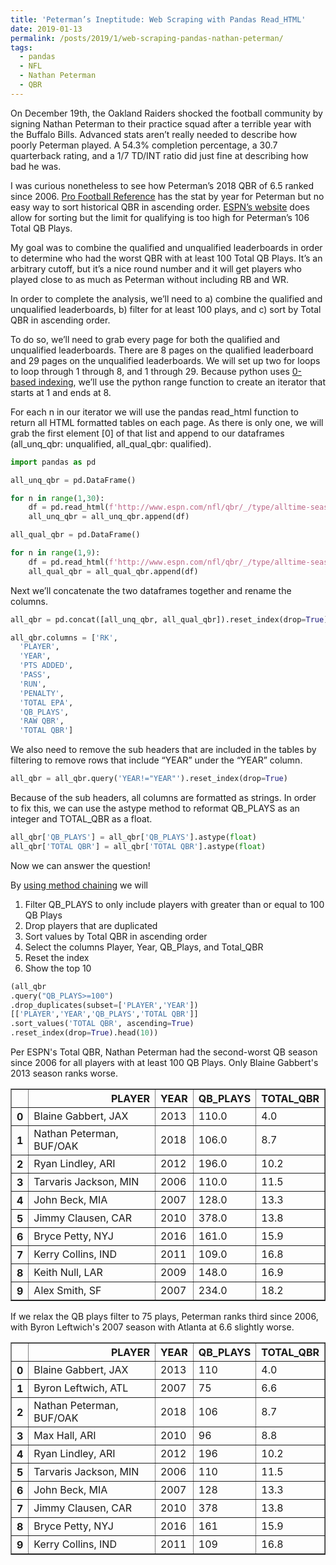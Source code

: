 ```yaml
---
title: 'Peterman’s Ineptitude: Web Scraping with Pandas Read_HTML'
date: 2019-01-13
permalink: /posts/2019/1/web-scraping-pandas-nathan-peterman/
tags:
  - pandas
  - NFL
  - Nathan Peterman
  - QBR
---
```


On December 19th, the Oakland Raiders shocked the football community by signing Nathan Peterman to their practice squad after a terrible year with the Buffalo Bills.  Advanced stats aren’t really needed to describe how poorly Peterman played. A 54.3% completion percentage, a 30.7 quarterback rating, and a 1/7 TD/INT ratio did just fine at describing how bad he was.

I was curious nonetheless to see how Peterman’s 2018 QBR of 6.5 ranked since 2006.  [Pro Football Reference](https://www.pro-football-reference.com/players/P/PeteNa00.htm) has the stat by year for Peterman but no easy way to sort historical QBR in ascending order.  [ESPN’s website]( http://www.espn.com/nfl/qbr) does allow for sorting but the limit for qualifying is too high for Peterman’s 106 Total QB Plays.  

My goal was to combine the qualified and unqualified leaderboards in order to determine who had the worst QBR with at least 100 Total QB Plays. It’s an arbitrary cutoff, but it’s a nice round number and it will get players who played close to as much as Peterman without including RB and WR.

In order to complete the analysis, we’ll need to a) combine the qualified and unqualified leaderboards, b) filter for at least 100 plays, and c) sort by Total QBR in ascending order.

To do so, we’ll need to grab every page for both the qualified and unqualified leaderboards.  There are 8 pages on the qualified leaderboard and 29 pages on the unqualified leaderboards.  We will set up two for loops to loop through 1 through 8, and 1 through 29.  Because python uses [0-based indexing](http://python-history.blogspot.com/2013/10/why-python-uses-0-based-indexing.html), we’ll use the python range function to create an iterator that starts at 1 and ends at 8.

For each n in our iterator we will use the pandas read_html function to return all HTML formatted tables on each page.  As there is only one, we will grab the first element [0] of that list and append to our dataframes (all_unq_qbr: unqualified, all_qual_qbr: qualified).

```python
import pandas as pd

all_unq_qbr = pd.DataFrame()

for n in range(1,30):
    df = pd.read_html(f'http://www.espn.com/nfl/qbr/_/type/alltime-season/page/{n}/order/true/qualified/false')[0]
    all_unq_qbr = all_unq_qbr.append(df)
```

```python
all_qual_qbr = pd.DataFrame()

for n in range(1,9):
    df = pd.read_html(f'http://www.espn.com/nfl/qbr/_/type/alltime-season/page/{n}/order/true/qualified/true')[0]
    all_qual_qbr = all_qual_qbr.append(df)
```

Next we’ll concatenate the two dataframes together and rename the columns.  

```python
all_qbr = pd.concat([all_unq_qbr, all_qual_qbr]).reset_index(drop=True)
```

```python
all_qbr.columns = ['RK',
  'PLAYER',
  'YEAR',
  'PTS ADDED',
  'PASS',
  'RUN',
  'PENALTY',
  'TOTAL EPA',
  'QB_PLAYS',
  'RAW QBR',
  'TOTAL QBR']
```


We also need to remove the sub headers that are included in the tables by filtering to remove rows that include “YEAR” under the “YEAR” column. 

```python
all_qbr = all_qbr.query('YEAR!="YEAR"').reset_index(drop=True)
```

Because of the sub headers, all columns are formatted as strings.  In order to fix this, we can use the astype method to reformat QB_PLAYS as an integer and TOTAL_QBR as a float.

```python
all_qbr['QB_PLAYS'] = all_qbr['QB_PLAYS'].astype(float)
all_qbr['TOTAL QBR'] = all_qbr['TOTAL QBR'].astype(float)


```


Now we can answer the question!

By [using method chaining]( https://tomaugspurger.github.io/method-chaining) we will

1. Filter QB_PLAYS to only include players with greater than or equal to 100 QB Plays
2. Drop players that are duplicated
3. Sort values by Total QBR in ascending order
4. Select the columns Player, Year, QB_Plays, and Total_QBR
5. Reset the index
6. Show the top 10 

```python
(all_qbr
.query("QB_PLAYS>=100")
.drop_duplicates(subset=['PLAYER','YEAR'])
[['PLAYER','YEAR','QB_PLAYS','TOTAL QBR']]
.sort_values('TOTAL QBR', ascending=True)
.reset_index(drop=True).head(10))
```

Per ESPN's Total QBR, Nathan Peterman had the second-worst QB season since 2006 for all players with at least 100 QB Plays. Only Blaine Gabbert's 2013 season ranks worse. 


<div>
<style scoped>
    .dataframe tbody tr th:only-of-type {
        vertical-align: middle;
    }

    .dataframe tbody tr th {
        vertical-align: top;
    }

    .dataframe thead th {
        text-align: right;
    }
</style>
<table border="1" class="dataframe">
  <thead>
    <tr style="text-align: right;">
      <th></th>
      <th>PLAYER</th>
      <th>YEAR</th>
      <th>QB_PLAYS</th>
      <th>TOTAL_QBR</th>
    </tr>
  </thead>
  <tbody>
    <tr>
      <th>0</th>
      <td>Blaine Gabbert, JAX</td>
      <td>2013</td>
      <td>110.0</td>
      <td>4.0</td>
    </tr>
    <tr>
      <th>1</th>
      <td>Nathan Peterman, BUF/OAK</td>
      <td>2018</td>
      <td>106.0</td>
      <td>8.7</td>
    </tr>
    <tr>
      <th>2</th>
      <td>Ryan Lindley, ARI</td>
      <td>2012</td>
      <td>196.0</td>
      <td>10.2</td>
    </tr>
    <tr>
      <th>3</th>
      <td>Tarvaris Jackson, MIN</td>
      <td>2006</td>
      <td>110.0</td>
      <td>11.5</td>
    </tr>
    <tr>
      <th>4</th>
      <td>John Beck, MIA</td>
      <td>2007</td>
      <td>128.0</td>
      <td>13.3</td>
    </tr>
    <tr>
      <th>5</th>
      <td>Jimmy Clausen, CAR</td>
      <td>2010</td>
      <td>378.0</td>
      <td>13.8</td>
    </tr>
    <tr>
      <th>6</th>
      <td>Bryce Petty, NYJ</td>
      <td>2016</td>
      <td>161.0</td>
      <td>15.9</td>
    </tr>
    <tr>
      <th>7</th>
      <td>Kerry Collins, IND</td>
      <td>2011</td>
      <td>109.0</td>
      <td>16.8</td>
    </tr>
    <tr>
      <th>8</th>
      <td>Keith Null, LAR</td>
      <td>2009</td>
      <td>148.0</td>
      <td>16.9</td>
    </tr>
    <tr>
      <th>9</th>
      <td>Alex Smith, SF</td>
      <td>2007</td>
      <td>234.0</td>
      <td>18.2</td>
    </tr>
  </tbody>
</table>
</div>

If we relax the QB plays filter to 75 plays, Peterman ranks third since 2006, with Byron Leftwich's 2007 season with Atlanta at 6.6 slightly worse.

<div>
<style scoped>
    .dataframe tbody tr th:only-of-type {
        vertical-align: middle;
    }

    .dataframe tbody tr th {
        vertical-align: top;
    }

    .dataframe thead th {
        text-align: right;
    }
</style>
<table border="1" class="dataframe">
  <thead>
    <tr style="text-align: right;">
      <th></th>
      <th>PLAYER</th>
      <th>YEAR</th>
      <th>QB_PLAYS</th>
      <th>TOTAL_QBR</th>
    </tr>
  </thead>
  <tbody>
    <tr>
      <th>0</th>
      <td>Blaine Gabbert, JAX</td>
      <td>2013</td>
      <td>110</td>
      <td>4.0</td>
    </tr>
    <tr>
      <th>1</th>
      <td>Byron Leftwich, ATL</td>
      <td>2007</td>
      <td>75</td>
      <td>6.6</td>
    </tr>
    <tr>
      <th>2</th>
      <td>Nathan Peterman, BUF/OAK</td>
      <td>2018</td>
      <td>106</td>
      <td>8.7</td>
    </tr>
    <tr>
      <th>3</th>
      <td>Max Hall, ARI</td>
      <td>2010</td>
      <td>96</td>
      <td>8.8</td>
    </tr>
    <tr>
      <th>4</th>
      <td>Ryan Lindley, ARI</td>
      <td>2012</td>
      <td>196</td>
      <td>10.2</td>
    </tr>
    <tr>
      <th>5</th>
      <td>Tarvaris Jackson, MIN</td>
      <td>2006</td>
      <td>110</td>
      <td>11.5</td>
    </tr>
    <tr>
      <th>6</th>
      <td>John Beck, MIA</td>
      <td>2007</td>
      <td>128</td>
      <td>13.3</td>
    </tr>
    <tr>
      <th>7</th>
      <td>Jimmy Clausen, CAR</td>
      <td>2010</td>
      <td>378</td>
      <td>13.8</td>
    </tr>
    <tr>
      <th>8</th>
      <td>Bryce Petty, NYJ</td>
      <td>2016</td>
      <td>161</td>
      <td>15.9</td>
    </tr>
    <tr>
      <th>9</th>
      <td>Kerry Collins, IND</td>
      <td>2011</td>
      <td>109</td>
      <td>16.8</td>
    </tr>
  </tbody>
</table>
</div>
